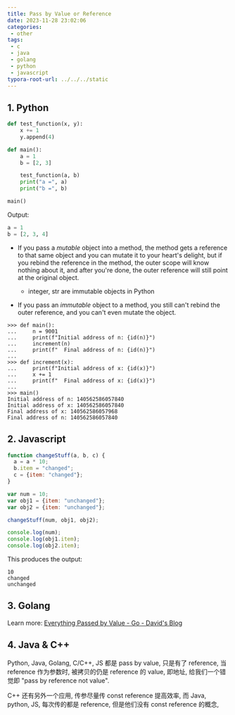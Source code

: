 ```yaml
---
title: Pass by Value or Reference
date: 2023-11-28 23:02:06
categories:
 - other
tags:
 - c
 - java
 - golang
 - python
 - javascript
typora-root-url: ../../../static
---
```


## 1. Python

```python
def test_function(x, y):
    x += 1
    y.append(4)

def main():
    a = 1
    b = [2, 3]

    test_function(a, b)
    print("a =", a)
    print("b =", b)

main()
```

Output:

```python
a = 1
b = [2, 3, 4]
```

- If you pass a *mutable* object into a method, the method gets a reference to that same object and you can mutate it to your heart's delight, but if you rebind the reference in the method, the outer scope will know nothing about it, and after you're done, the outer reference will still point at the original object. 
  - integer, str are immutable objects in Python

- If you pass an *immutable* object to a method, you still can't rebind the outer reference, and you can't even mutate the object.

```shell
>>> def main():
...     n = 9001
...     print(f"Initial address of n: {id(n)}")
...     increment(n)
...     print(f"  Final address of n: {id(n)}")
...
>>> def increment(x):
...     print(f"Initial address of x: {id(x)}")
...     x += 1
...     print(f"  Final address of x: {id(x)}")
...
>>> main()
Initial address of n: 140562586057840
Initial address of x: 140562586057840
Final address of x: 140562586057968
Final address of n: 140562586057840
```

## 2. Javascript

```js
function changeStuff(a, b, c) {
  a = a * 10;
  b.item = "changed";
  c = {item: "changed"};
}

var num = 10;
var obj1 = {item: "unchanged"};
var obj2 = {item: "unchanged"};

changeStuff(num, obj1, obj2);

console.log(num);
console.log(obj1.item);
console.log(obj2.item);
```

This produces the output:

```none
10
changed
unchanged
```

## 3. Golang

Learn more: [Everything Passed by Value - Go - David's Blog](https://davidzhu.xyz/post/golang/basics/009-everything-passed-by-value/)

## 4. Java & C++

Python, Java, Golang, C/C++, JS 都是 pass by value,  只是有了 reference, 当 reference 作为参数时, 被拷贝的仍是 reference 的 value, 即地址, 给我们一个错觉即 "pass by reference not value".

C++ 还有另外一个应用, 传参尽量传 const reference 提高效率, 而 Java, python, JS, 每次传的都是 reference, 但是他们没有 const reference 的概念, 
